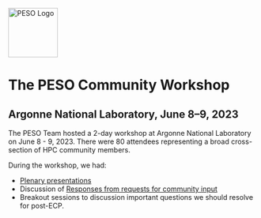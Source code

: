 <a href="https://pesoproject.org"><img src="../PESO-Logo.png" alt="PESO Logo" style="width:100px;height:100px;"></a>

# The PESO Community Workshop 
## Argonne National Laboratory, June 8–9, 2023

The PESO Team hosted a 2-day workshop at Argonne National Laboratory on June 8 - 9, 2023.  There were 80 attendees representing a broad cross-section of HPC community members.

During the workshop, we had:
- [Plenary presentations](WorkshopPlenaryPresentations.md)
- Discussion of [Responses from requests for community input](InputResponsesSummary.md)
- Breakout sessions to discussion important questions we should resolve for post-ECP.
